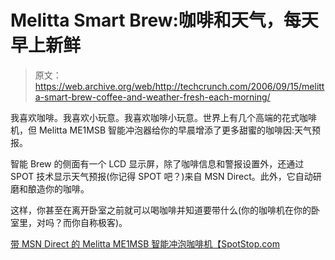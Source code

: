 # Melitta Smart Brew:咖啡和天气，每天早上新鲜

> 原文：<https://web.archive.org/web/http://techcrunch.com/2006/09/15/melitta-smart-brew-coffee-and-weather-fresh-each-morning/>

我喜欢咖啡。我喜欢小玩意。我喜欢咖啡小玩意。世界上有几个高端的花式咖啡机，但 Melitta ME1MSB 智能冲泡器给你的早晨增添了更多甜蜜的咖啡因:天气预报。

智能 Brew 的侧面有一个 LCD 显示屏，除了咖啡信息和警报设置外，还通过 SPOT 技术显示天气预报(你记得 SPOT 吧？)来自 MSN Direct。此外，它自动研磨和酿造你的咖啡。

这样，你甚至在离开卧室之前就可以喝咖啡并知道要带什么(你的咖啡机在你的卧室里，对吗？而你自称极客)。

[带 MSN Direct 的 Melitta ME1MSB 智能冲泡咖啡机【SpotStop.com ](https://web.archive.org/web/20160113145955/http://www.spotstop.com/default.asp?newsID=162)
